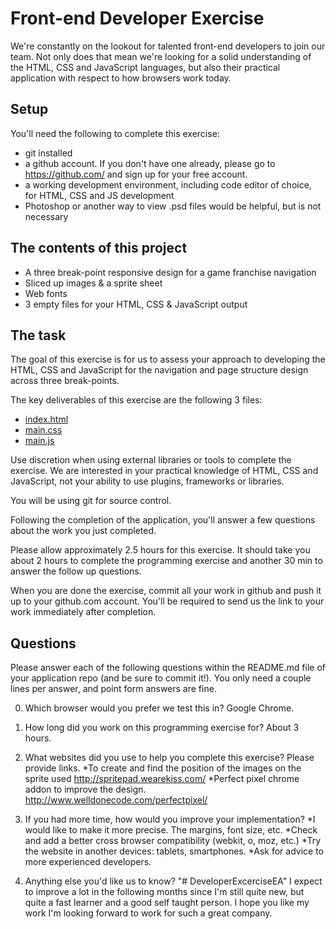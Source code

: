 # Front-end Developer Exercise

We're constantly on the lookout for talented front-end developers to join our
team. Not only does that mean we're looking for a solid understanding of the
HTML, CSS and JavaScript languages, but also their practical application with
respect to how browsers work today.

## Setup

You'll need the following to complete this exercise:

* git installed
* a github account. If you don't have one already, please go to https://github.com/ and sign up for your free account.
* a working development environment, including code editor of choice, for HTML, CSS and JS development
* Photoshop or another way to view .psd files would be helpful, but is not necessary

## The contents of this project

* A three break-point responsive design for a game franchise navigation
* Sliced up images & a sprite sheet
* Web fonts
* 3 empty files for your HTML, CSS & JavaScript output

## The task

The goal of this exercise is for us to assess your approach to developing
the HTML, CSS and JavaScript for the navigation and page structure design across
three break-points.

The key deliverables of this exercise are the following 3 files:

* [index.html](index.html)
* [main.css](main.css)
* [main.js](main.js)

Use discretion when using external libraries or tools to complete the
exercise. We are interested in your practical knowledge of HTML, CSS and
JavaScript, not your ability to use plugins, frameworks or libraries.

You will be using git for source control.

Following the completion of the application, you'll answer a few questions about the work you just completed.

Please allow approximately 2.5 hours for this exercise. It should take you about 2 hours to complete the programming exercise and another 30 min to answer the follow up questions.

When you are done the exercise, commit all your work in github and push it up to your github.com account. You'll be required to send us the link to your work immediately after completion.

## Questions

Please answer each of the following questions within the README.md file of your application repo (and be sure to commit it!). You only need a couple lines per answer, and point form answers are fine.

0. Which browser would you prefer we test this in?
Google Chrome.

0. How long did you work on this programming exercise for?
About 3 hours. 

0. What websites did you use to help you complete this exercise? Please provide links.
*To create and find the position of the images on the sprite used http://spritepad.wearekiss.com/
*Perfect pixel chrome addon to improve the design. http://www.welldonecode.com/perfectpixel/

0. If you had more time, how would you improve your implementation?
*I would like to make it more precise. The margins, font size, etc.
*Check and add a better cross browser compatibility (webkit, o, moz, etc.)
*Try the website in another devices: tablets, smartphones. 
*Ask for advice to more experienced developers.

0. Anything else you'd like us to know?
"# DeveloperExcerciseEA" 
I expect to improve a lot in the following months since I'm still quite new, but quite a fast learner and a good self taught person. I hope you like my work I'm looking forward to work for such a great company. 